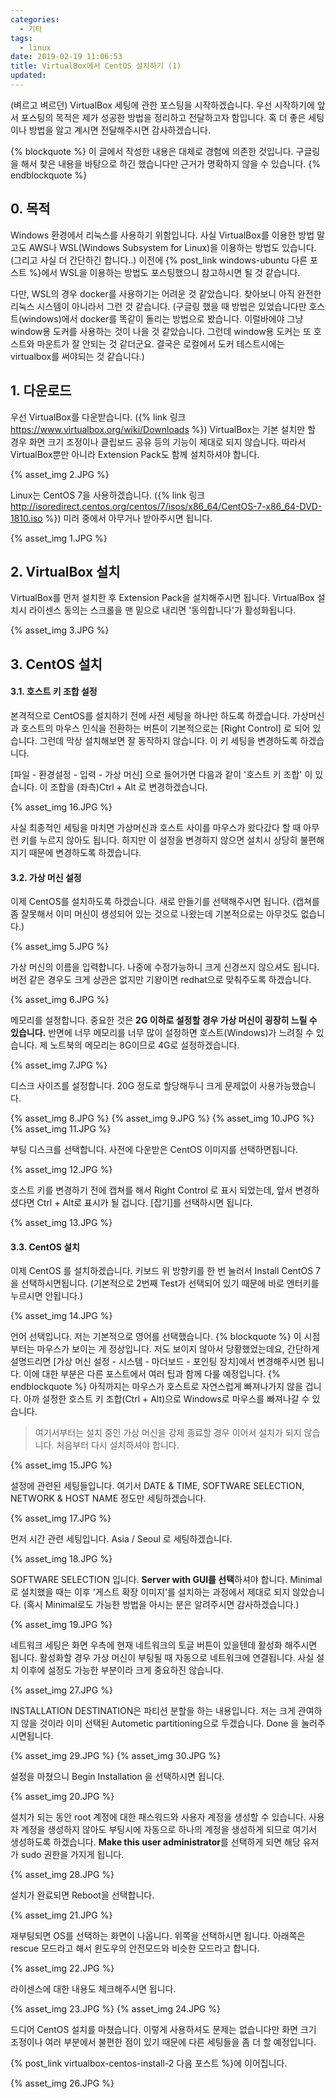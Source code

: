 ```yaml
---
categories:
  - 기타
tags:
  - linux
date: 2019-02-19 11:06:53
title: VirtualBox에서 CentOS 설치하기 (1)
updated:
---
```



(벼르고 벼르던) VirtualBox 세팅에 관한 포스팅을 시작하겠습니다.
우선 시작하기에 앞서 포스팅의 목적은 제가 성공한 방법을 정리하고 전달하고자 함입니다.
혹 더 좋은 세팅이나 방법을 알고 계시면 전달해주시면 감사하겠습니다.

{% blockquote %}
    이 글에서 작성한 내용은 대체로 경험에 의존한 것입니다. 구글링을 해서 찾은 내용을 바탕으로 하긴 했습니다만 근거가 명확하지 않을 수 있습니다.
{% endblockquote %}

## 0. 목적

Windows 환경에서 리눅스를 사용하기 위함입니다. 사실 VirtualBox를 이용한 방법 말고도 AWS나 WSL(Windows Subsystem for Linux)을 이용하는 방법도 있습니다.
(그리고 사실 더 간단하긴 합니다..)
이전에 {% post_link windows-ubuntu 다른 포스트 %}에서 WSL을 이용하는 방법도 포스팅했으니 참고하시면 될 것 같습니다.

다만, WSL의 경우 docker를 사용하기는 어려운 것 같았습니다. 찾아보니 아직 완전한 리눅스 시스템이 아니라서 그런 것 같습니다.
(구글링 했을 때 방법은 있었습니다만 호스트(windows)에서 docker를 똑같이 돌리는 방법으로 봤습니다. 이럴바에야 그냥 window용 도커를 사용하는 것이 나을 것 같았습니다. 그런데 window용 도커는 또 호스트와 마운트가 잘 안되는 것 같더군요. 결국은 로컬에서 도커 테스트시에는 virtualbox를 써야되는 것 같습니다.)

## 1. 다운로드

우선 VirtualBox를 다운받습니다. ({% link 링크 https://www.virtualbox.org/wiki/Downloads %})
VirtualBox는 기본 설치만 할 경우 화면 크기 조정이나 클립보드 공유 등의 기능이 제대로 되지 않습니다. 따라서 VirtualBox뿐만 아니라 Extension Pack도 함께 설치하셔야 합니다.

{% asset_img 2.JPG %}

Linux는 CentOS 7을 사용하겠습니다. ({% link 링크 http://isoredirect.centos.org/centos/7/isos/x86_64/CentOS-7-x86_64-DVD-1810.iso %})
미러 중에서 아무거나 받아주시면 됩니다.

{% asset_img 1.JPG %}

## 2. VirtualBox 설치

VirtualBox를 먼저 설치한 후 Extension Pack을 설치해주시면 됩니다.
VirtualBox 설치시 라이센스 동의는 스크롤을 맨 밑으로 내리면 '동의합니다'가 활성화됩니다.

{% asset_img 3.JPG %}

## 3. CentOS 설치

#### 3.1. 호스트 키 조합 설정

본격적으로 CentOS를 설치하기 전에 사전 세팅을 하나만 하도록 하겠습니다.
가상머신과 호스트의 마우스 인식을 전환하는 버튼이 기본적으로는 [Right Control] 로 되어 있습니다. 그런데 막상 설치해보면 잘 동작하지 않습니다. 이 키 세팅을 변경하도록 하겠습니다.

[파일 - 환경설정 - 입력 - 가상 머신] 으로 들어가면 다음과 같이 '호스트 키 조합' 이 있습니다. 이 조합을 (좌측)Ctrl + Alt 로 변경하겠습니다.

{% asset_img 16.JPG %}

사실 최종적인 세팅을 마치면 가상머신과 호스트 사이를 마우스가 왔다갔다 할 때 아무런 키를 누르지 않아도 됩니다. 하지만 이 설정을 변경하지 않으면 설치시 상당히 불편해지기 때문에 변경하도록 하겠습니다.

#### 3.2. 가상 머신 설정

이제 CentOS를 설치하도록 하겠습니다. 새로 만들기를 선택해주시면 됩니다.
(캡쳐를 좀 잘못해서 이미 머신이 생성되어 있는 것으로 나왔는데 기본적으로는 아무것도 없습니다.)

{% asset_img 5.JPG %}

가상 머신의 이름을 입력합니다. 나중에 수정가능하니 크게 신경쓰지 않으셔도 됩니다.
버전 같은 경우도 크게 상관은 없지만 기왕이면 redhat으로 맞춰주도록 하겠습니다.

{% asset_img 6.JPG %}

메모리를 설정합니다. 중요한 것은 **2G 이하로 설정할 경우 가상 머신이 굉장히 느릴 수 있습니다.**
반면에 너무 메모리를 너무 많이 설정하면 호스트(Windows)가 느려질 수 있습니다. 제 노트북의 메모리는 8G이므로 4G로 설정하겠습니다.

{% asset_img 7.JPG %}

디스크 사이즈를 설정합니다. 20G 정도로 할당해두니 크게 문제없이 사용가능했습니다.

{% asset_img 8.JPG %}
{% asset_img 9.JPG %}
{% asset_img 10.JPG %}
{% asset_img 11.JPG %}

부팅 디스크를 선택합니다. 사전에 다운받은 CentOS 이미지를 선택하면됩니다.

{% asset_img 12.JPG %}

호스트 키를 변경하기 전에 캡쳐를 해서 Right Control 로 표시 되었는데, 앞서 변경하셨다면 Ctrl + Alt로 표시가 될 겁니다.
[잡기]를 선택하시면 됩니다.

{% asset_img 13.JPG %}

#### 3.3. CentOS 설치

이제 CentOS 를 설치하겠습니다. 키보드 위 방향키를 한 번 눌러서 Install CentOS 7을 선택하시면됩니다.
(기본적으로 2번째 Test가 선택되어 있기 때문에 바로 엔터키를 누르시면 안됩니다.)

{% asset_img 14.JPG %}

언어 선택입니다. 저는 기본적으로 영어를 선택했습니다.
{% blockquote %}
    이 시점부터는 마우스가 보이는 게 정상입니다. 저도 보이지 않아서 당황했었는데요, 간단하게 설명드리면 [가상 머신 설정 - 시스템 - 마더보드 - 포인팅 장치]에서 변경해주시면 됩니다.
    이에 대한 부분은 다른 포스트에서 여러 팁과 함께 다룰 예정입니다.
{% endblockquote %}
아직까지는 마우스가 호스트로 자연스럽게 빠져나가지 않을 겁니다. 아까 설정한 호스트 키 조합(Ctrl + Alt)으로 Windows로 마우스를 빠져나갈 수 있습니다.

> 여기서부터는 설치 중인 가상 머신을 강제 종료할 경우 이어서 설치가 되지 않습니다. 처음부터 다시 설치하셔야 합니다.

{% asset_img 15.JPG %}

설정에 관련된 세팅들입니다. 여기서 DATE & TIME, SOFTWARE SELECTION, NETWORK & HOST NAME 정도만 세팅하겠습니다.

{% asset_img 17.JPG %}

먼저 시간 관련 세팅입니다. Asia / Seoul 로 세팅하겠습니다.

{% asset_img 18.JPG %}

SOFTWARE SELECTION 입니다. **Server with GUI를 선택**하셔야 합니다. Minimal로 설치했을 때는 이후 '게스트 확장 이미지'를 설치하는 과정에서 제대로 되지 않았습니다.
(혹시 Minimal로도 가능한 방법을 아시는 분은 알려주시면 감사하겠습니다.)

{% asset_img 19.JPG %}

네트워크 세팅은 화면 우측에 현재 네트워크의 토글 버튼이 있을텐데 활성화 해주시면 됩니다. 활성화할 경우 가상 머신이 부팅될 때 자동으로 네트워크에 연결됩니다.
사실 설치 이후에 설정도 가능한 부분이라 크게 중요하진 않습니다.

{% asset_img 27.JPG %}

INSTALLATION DESTINATION은 파티션 분할을 하는 내용입니다. 저는 크게 관여하지 않을 것이라 이미 선택된 Autometic partitioning으로 두겠습니다.
Done 을 눌러주시면됩니다.

{% asset_img 29.JPG %}
{% asset_img 30.JPG %}


설정을 마쳤으니 Begin Installation 을 선택하시면 됩니다.

{% asset_img 20.JPG %}

설치가 되는 동안 root 계정에 대한 패스워드와 사용자 계정을 생성할 수 있습니다.
사용자 계정을 생성하지 않아도 부팅시에 자동으로 하나의 계정을 생성하게 되므로 여기서 생성하도록 하겠습니다.
**Make this user administrator**를 선택하게 되면 해당 유저가 sudo 권한을 가지게 됩니다.

{% asset_img 28.JPG %}

설치가 완료되면 Reboot을 선택합니다.

{% asset_img 21.JPG %}

재부팅되면 OS를 선택하는 화면이 나옵니다. 위쪽을 선택하시면 됩니다.
아래쪽은 rescue 모드라고 해서 윈도우의 안전모드와 비슷한 모드라고 합니다.

{% asset_img 22.JPG %}

라이센스에 대한 내용도 체크해주시면 됩니다.

{% asset_img 23.JPG %}
{% asset_img 24.JPG %}

드디어 CentOS 설치를 마쳤습니다. 이렇게 사용하셔도 문제는 없습니다만 화면 크기 조정이나 여러 부분에서 불편한 점이 있기 때문에 다른 세팅들을 좀 더 할 예정입니다.

{% post_link virtualbox-centos-install-2 다음 포스트 %}에 이어집니다.

{% asset_img 26.JPG %}